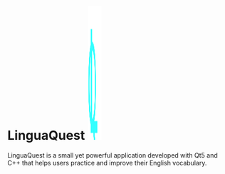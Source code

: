 # LinguaQuest <img src="./imagesREADME/logo.png" alt="logo" width="30" height="300" >
LinguaQuest is a small yet powerful application developed with Qt5 and C++ that helps users practice and improve their English vocabulary.
